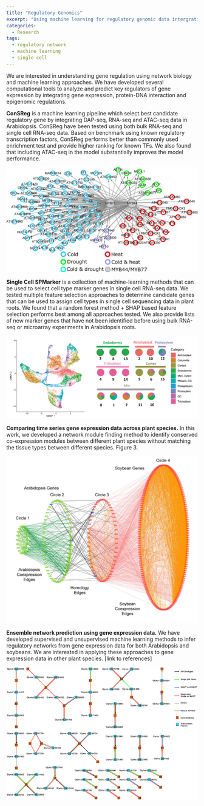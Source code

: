 ```yaml
---
title: "Regulatory Genomics"
excerpt: "Using machine learning for regulatory genomic data intergration and prediction."
categories:
  - Research
tags:
  - regulatory network
  - machine learning
  - single cell 
---
```

We are interested in understanding gene regulation using network biology and machine learning approaches. We have developed several computational tools to analyze and predict key regulators of gene expression by integrating gene expression, protein-DNA interaction and epigenomic regulations.  

**ConSReg** is a machine learning pipeline which select best candidate regulatory gene by integrating DAP-seq, RNA-seq and ATAC-seq data in Arabidopsis. ConSReg have been tested using both bulk RNA-seq and single cell RNA-seq data. Based on benchmark using known regulatory transcription factors, ConSReg performs better than commonly used enrichment test and provide higher ranking for known TFs. We also found that including ATAC-seq in the model substantially improves the model performance. 

![](/assets/images/myb_network1.jpg)

**Single Cell SPMarker** is a collection of machine-learning methods that can be used to select cell type marker genes in single cell RNA-seq data. We tested multiple feature selection approaches to determine candidate genes that can be used to assign cell types in single cell sequencing data in plant roots. We found that a random forest method + SHAP based feature selection performs best among all approaches tested. We also provide lists of new marker genes that have not been identified before using bulk RNA-seq or microarray experiments in Arabidopsis roots. 

![](/assets/images/SPmarker.jpg)

**Comparing time series gene expression data across plant species.** In this work, we developed a network module finding method to identify conserved co-expression modules between different plant species without matching the tissue types between different species. 
Figure 3. 

![](/assets/images/FishTrap.jpg)

**Ensemble network prediction using gene expression data.** We have developed supervised and unsupervised machine learning methods to infer regulatory networks from gene expression data for both Arabidopsis and soybeans. We are interested in applying these approaches to gene expression data in other plant species. [link to references] 

![](/assets/images/LPAnetwork.jpg)

